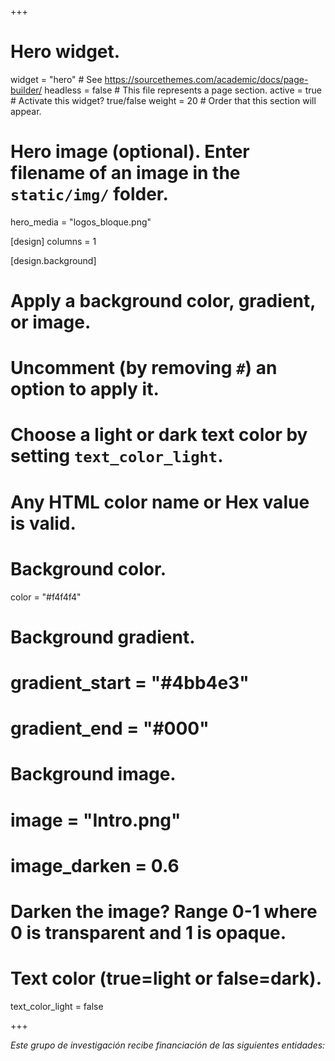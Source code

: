 +++
# Hero widget.
widget = "hero"  # See https://sourcethemes.com/academic/docs/page-builder/
headless = false  # This file represents a page section.
active = true  # Activate this widget? true/false
weight = 20  # Order that this section will appear.

# Hero image (optional). Enter filename of an image in the `static/img/` folder.
hero_media = "logos_bloque.png"
 
 [design]
  columns = 1

[design.background]
  # Apply a background color, gradient, or image.
  #   Uncomment (by removing `#`) an option to apply it.
  #   Choose a light or dark text color by setting `text_color_light`.
  #   Any HTML color name or Hex value is valid.

  # Background color.
  color = "#f4f4f4"
  
  # Background gradient.
  # gradient_start = "#4bb4e3"
  # gradient_end = "#000"
  
  # Background image.
  # image = "Intro.png"
  # image_darken = 0.6  
  # Darken the image? Range 0-1 where 0 is transparent and 1 is opaque.

  # Text color (true=light or false=dark).
  text_color_light = false


+++

*Este grupo de investigación recibe financiación de las siguientes entidades:*